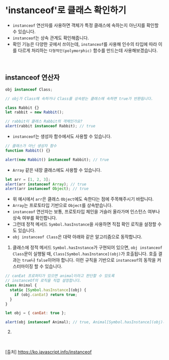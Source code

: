 # 'instanceof'로 클래스 확인하기

- `instanceof` 연산자를 사용하면 객체가 특정 클래스에 속하는지 아닌지를 확인할 수 있습니다.
- `instanceof`는 상속 관계도 확인해줍니다.
- 확인 기능은 다양한 곳에서 쓰이는데, `instanceof`를 사용해 인수의 타입에 따라 이를 다르게 처리하는 `다형적인(polymorphic)` 함수를 만드는데 사용해보겠습니다.

<br>

## instanceof 연산자

```js
obj instanceof Class;

// obj가 Class에 속하거나 Class를 상속받는 클래스에 속하면 true가 반환됩니다.

class Rabbit {}
let rabbit = new Rabbit();

// rabbit이 클래스 Rabbit의 객체인가요?
alert(rabbit instanceof Rabbit); // true
```

- `instanceof`는 생성자 함수에서도 사용할 수 있습니다.

```js
// 클래스가 아닌 생성자 함수
function Rabbit() {}

alert(new Rabbit() instanceof Rabbit); // true
```

- `Array` 같은 내장 클래스에도 사용할 수 있습니다.

```js
let arr = [1, 2, 3];
alert(arr instanceof Array); // true
alert(arr instanceof Object); // true
```

- 위 예시에서 `arr`은 클래스 `Object`에도 속한다는 점에 주목해주시기 바랍니다.
- `Array`는 프로토타입 기반으로 `Object`를 상속받습니다.
- `instanceof` 연산자는 보통, 프로토타입 체인을 거슬러 올라가며 인스턴스 여부나 상속 여부를 확인합니다.
- 그런데 정적 메서드 `Symbol.hasInstance`을 사용하면 직접 확인 로직을 설정할 수도 있습니다.
- `obj instanceof Class`은 대략 아래와 같은 알고리즘으로 동작합니다.

1. 클래스에 정적 메서드 `Symbol.hasInstance`가 구현되어 있으면, `obj instanceof Class`문이 실행될 때, `Class[Symbol.hasInstance](obj)`가 호출됩니다. 호출 결과는 `true`나 `false`이어야 합니다. 이런 규칙을 기반으로 `instanceof`의 동작을 커스터마이징 할 수 있습니다.

```js
// canEat 프로퍼티가 있으면 animal이라고 판단할 수 있도록
// instanceOf의 로직을 직접 설정합니다.
class Animal {
  static [Symbol.hasInstance](obj) {
    if (obj.canEat) return true;
  }
}

let obj = { canEat: true };

alert(obj instanceof Animal); // true, Animal[Symbol.hasInstance](obj)가 호출됨
```

2.

<br>

[출처]
https://ko.javascript.info/instanceof

